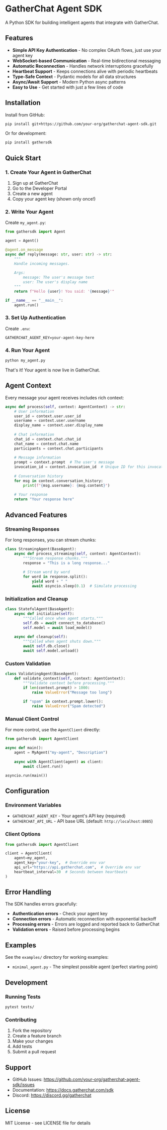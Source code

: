 # GatherChat Agent SDK

A Python SDK for building intelligent agents that integrate with GatherChat.

## Features

- **Simple API Key Authentication** - No complex OAuth flows, just use your agent key
- **WebSocket-based Communication** - Real-time bidirectional messaging
- **Automatic Reconnection** - Handles network interruptions gracefully
- **Heartbeat Support** - Keeps connections alive with periodic heartbeats
- **Type-Safe Context** - Pydantic models for all data structures
- **Async/Await Support** - Modern Python async patterns
- **Easy to Use** - Get started with just a few lines of code

## Installation

Install from GitHub:

```bash
pip install git+https://github.com/your-org/gatherchat-agent-sdk.git
```

Or for development:

```bash
pip install gathersdk
```

## Quick Start

### 1. Create Your Agent in GatherChat

1. Sign up at GatherChat
2. Go to the Developer Portal  
3. Create a new agent
4. Copy your agent key (shown only once!)

### 2. Write Your Agent

Create `my_agent.py`:

```python
from gathersdk import Agent

agent = Agent()

@agent.on_message
async def reply(message: str, user: str) -> str:
    """
    Handle incoming messages.
    
    Args:
        message: The user's message text
        user: The user's display name
    """
    return f"Hello {user}! You said: '{message}'"

if __name__ == "__main__":
    agent.run()
```

### 3. Set Up Authentication

Create `.env`:

```env
GATHERCHAT_AGENT_KEY=your-agent-key-here
```

### 4. Run Your Agent

```bash
python my_agent.py
```

That's it! Your agent is now live in GatherChat.

## Agent Context

Every message your agent receives includes rich context:

```python
async def process(self, context: AgentContext) -> str:
    # User information
    user_id = context.user.user_id
    username = context.user.username
    display_name = context.user.display_name
    
    # Chat information
    chat_id = context.chat.chat_id
    chat_name = context.chat.name
    participants = context.chat.participants
    
    # Message information
    prompt = context.prompt  # The user's message
    invocation_id = context.invocation_id  # Unique ID for this invocation
    
    # Conversation history
    for msg in context.conversation_history:
        print(f"{msg.username}: {msg.content}")
    
    # Your response
    return "Your response here"
```

## Advanced Features

### Streaming Responses

For long responses, you can stream chunks:

```python
class StreamingAgent(BaseAgent):
    async def process_streaming(self, context: AgentContext):
        """Stream response chunks."""
        response = "This is a long response..."
        
        # Stream word by word
        for word in response.split():
            yield word + " "
            await asyncio.sleep(0.1)  # Simulate processing
```

### Initialization and Cleanup

```python
class StatefulAgent(BaseAgent):
    async def initialize(self):
        """Called once when agent starts."""
        self.db = await connect_to_database()
        self.model = await load_model()
    
    async def cleanup(self):
        """Called when agent shuts down."""
        await self.db.close()
        await self.model.unload()
```

### Custom Validation

```python
class ValidatingAgent(BaseAgent):
    def validate_context(self, context: AgentContext):
        """Validate context before processing."""
        if len(context.prompt) > 1000:
            raise ValueError("Message too long")
        
        if "spam" in context.prompt.lower():
            raise ValueError("Spam detected")
```

### Manual Client Control

For more control, use the `AgentClient` directly:

```python
from gathersdk import AgentClient

async def main():
    agent = MyAgent("my-agent", "Description")
    
    async with AgentClient(agent) as client:
        await client.run()

asyncio.run(main())
```

## Configuration

### Environment Variables

- `GATHERCHAT_AGENT_KEY` - Your agent's API key (required)
- `GATHERCHAT_API_URL` - API base URL (default: `http://localhost:8085`)

### Client Options

```python
from gathersdk import AgentClient

client = AgentClient(
    agent=my_agent,
    agent_key="your-key",  # Override env var
    api_url="https://api.gatherchat.com",  # Override env var
    heartbeat_interval=30  # Seconds between heartbeats
)
```

## Error Handling

The SDK handles errors gracefully:

- **Authentication errors** - Check your agent key
- **Connection errors** - Automatic reconnection with exponential backoff
- **Processing errors** - Errors are logged and reported back to GatherChat
- **Validation errors** - Raised before processing begins

## Examples

See the `examples/` directory for working examples:

- `minimal_agent.py` - The simplest possible agent (perfect starting point)

## Development

### Running Tests

```bash
pytest tests/
```

### Contributing

1. Fork the repository
2. Create a feature branch
3. Make your changes
4. Add tests
5. Submit a pull request

## Support

- GitHub Issues: https://github.com/your-org/gatherchat-agent-sdk/issues
- Documentation: https://docs.gatherchat.com/sdk
- Discord: https://discord.gg/gatherchat

## License

MIT License - see LICENSE file for details